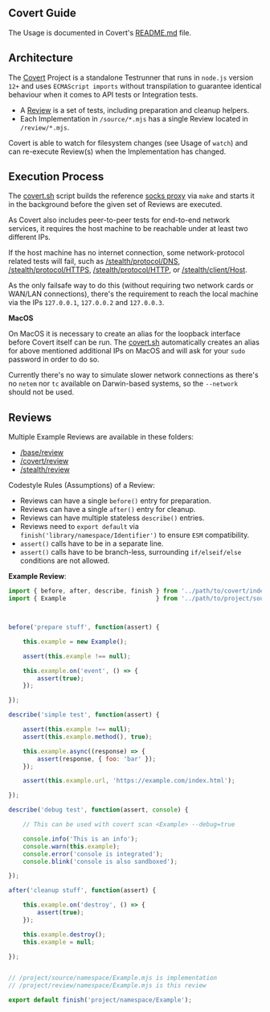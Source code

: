 
## Covert Guide

The Usage is documented in Covert's [README.md](/covert/README.md) file.


## Architecture

The [Covert](/covert/source) Project is a standalone Testrunner that runs in
`node.js` version `12+` and uses `ECMAScript imports` without transpilation to
guarantee identical behaviour when it comes to API tests or Integration tests.

- A [Review](/covet/source/Review.mjs) is a set of tests, including preparation and cleanup helpers.
- Each Implementation in `/source/*.mjs` has a single Review located in `/review/*.mjs`.

Covert is able to watch for filesystem changes (see Usage of `watch`) and can
re-execute Review(s) when the Implementation has changed.


## Execution Process

The [covert.sh](/covert/bin/covert.sh) script builds the reference [socks proxy](/covert/sketch/socks-proxy)
via `make` and starts it in the background before the given set of Reviews
are executed.

As Covert also includes peer-to-peer tests for end-to-end network services, it
requires the host machine to be reachable under at least two different IPs.

If the host machine has no internet connection, some network-protocol
related tests will fail, such as
[/stealth/protocol/DNS](/stealth/review/protocol/DNS.mjs),
[/stealth/protocol/HTTPS](/stealth/review/protocol/HTTPS.mjs),
[/stealth/protocol/HTTP](/stealth/review/protocol/HTTP.mjs),
or [/stealth/client/Host](/stealth/review/client/Host.mjs).

As the only failsafe way to do this (without requiring two network cards or
WAN/LAN connections), there's the requirement to reach the local machine
via the IPs `127.0.0.1`, `127.0.0.2` and `127.0.0.3`.

**MacOS**

On MacOS it is necessary to create an alias for the loopback interface
before Covert itself can be run. The [covert.sh](/covert/bin/covert.sh)
automatically creates an alias for above mentioned additional IPs on MacOS
and will ask for your `sudo` password in order to do so.

Currently there's no way to simulate slower network connections as there's
no `netem` nor `tc` available on Darwin-based systems, so the `--network`
should not be used.


## Reviews

Multiple Example Reviews are available in these folders:

- [/base/review](/base/review)
- [/covert/review](/covert/review)
- [/stealth/review](/stealth/review)


Codestyle Rules (Assumptions) of a Review:

- Reviews can have a single `before()` entry for preparation.
- Reviews can have a single `after()` entry for cleanup.
- Reviews can have multiple stateless `describe()` entries.
- Reviews need to `export default` via `finish('library/namespace/Identifier')` to ensure `ESM` compatibility.
- `assert()` calls have to be in a separate line.
- `assert()` calls have to be branch-less, surrounding `if/elseif/else` conditions are not allowed.


**Example Review**:

```javascript
import { before, after, describe, finish } from '../path/to/covert/index.mjs';
import { Example                         } from '../path/to/project/source/namespace/Example.mjs';



before('prepare stuff', function(assert) {

	this.example = new Example();

	assert(this.example !== null);

	this.example.on('event', () => {
		assert(true);
	});

});

describe('simple test', function(assert) {

	assert(this.example !== null);
	assert(this.example.method(), true);

	this.example.async((response) => {
		assert(response, { foo: 'bar' });
	});

	assert(this.example.url, 'https://example.com/index.html');

});

describe('debug test', function(assert, console) {

	// This can be used with covert scan <Example> --debug=true

	console.info('This is an info');
	console.warn(this.example);
	console.error('console is integrated');
	console.blink('console is also sandboxed');

});

after('cleanup stuff', function(assert) {

	this.example.on('destroy', () => {
		assert(true);
	});

	this.example.destroy();
	this.example = null;

});


// /project/source/namespace/Example.mjs is implementation
// /project/review/namespace/Example.mjs is this review

export default finish('project/namespace/Example');
```

